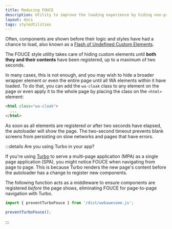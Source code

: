 ```yaml
---
title: Reducing FOUCE
description: Utility to improve the loading experience by hiding non-prerendered custom elements until they are registered.
layout: docs
tags: styleUtilities
---
```


Often, components are shown before their logic and styles have had a chance to load, also known as a [Flash of Undefined Custom Elements](https://www.abeautifulsite.net/posts/flash-of-undefined-custom-elements/).

The FOUCE style utility takes care of hiding custom elements until **both they and their contents** have been registered, up to a maximum of two seconds.

In many cases, this is not enough, and you may wish to hide a broader wrapper element or even the entire page until all WA elements within it have loaded.
To do that, you can add the `wa-cloak` class to any element on the page or even apply it to the whole page by placing the class on the `<html>` element:

```html
<html class="wa-cloak">
  ...
</html>
```

As soon as all elements are registered _or_ after two seconds have elapsed, the autoloader will show the page. The two-second timeout prevents blank screens from persisting on slow networks and pages that have errors.

:::details Are you using Turbo in your app?

If you're using [Turbo](https://turbo.hotwired.dev/) to serve a multi-page application (MPA) as a single page application (SPA), you might notice FOUCE when navigating from page to page. This is because Turbo renders the new page's content before the autoloader has a change to register new components.

The following function acts as a middleware to ensure components are registered _before_ the page shows, eliminating FOUCE for page-to-page navigation with Turbo.

```js
import { preventTurboFouce } from '/dist/webawesome.js';

preventTurboFouce();
```

:::
